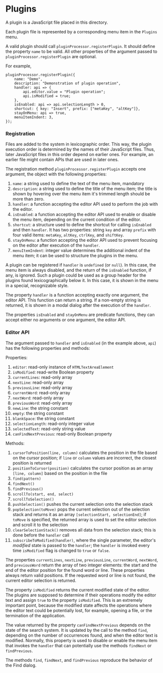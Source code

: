 # Plugins

A plugin is a JavaScript file placed in this directory.

Each plugin file is represented by a corresponding menu item in the `Plugins` menu.

A valid plugin should call `pluginProcessor.registerPlugin`.
It should define the property `name` to be valid. All other properties of the argument passed to `pluginProcessor.registerPlugin` are optional.

For example,
~~~
pluginProcessor.registerPlugin({
    name: "Demo",
    description: "Demonstration of plugin operation",
    handler: api => {
	    api.editor.value = "Plugin operation";
        api.isModified = true;
    },
    isEnabled: api => api.selectionLength > 0,
    shortcut: { key: "Insert", prefix: ["metaKey", "altKey"]},
    stayOnMenu: api => true,
    menuItemIndent: 3,
});
~~~

### Registration

Files are added to the system in lexicographic order. This way, the plugin execution order is determined by the names of their JavaScript files. Thus, later JavaScript files in this order depend on earlier ones. For example, an earlier file might contain APIs that are used in later ones.

The registration method `pluginProcessor.registerPlugin` accepts one argument, the object with the following properties:

1. `name`: a string used to define the text of the menu item, mandatory
1. `description`: a string used to define the title of the menu item; the title is shown by hovering over the menu item it's trimmed length should be more than zero.
1. `handler`: a function accepting the editor API used to perform the job with the editor.
1. `isEnabled`: a function accepting the editor API used to enable or disable the menu item, depending on the current condition of the editor.
1. `shortcut`: a structure used to define the shortcut for calling `isEnabled` and then `handler`. It has two properties: string `key` and array `prefix` with four valid items: `metaKey`, `altKey`, `ctrlKey`, and `shiftKey`.
1. `stayOnMenu`: a function accepting the editor API used to prevent focusing on the editor after execution of the `handler`.
1. `menuItemIndent`: integer value determines the additional indent of the menu item; it can be used to structure the plugins in the menu.

A plugin can be registered if `handler` is `undefined` (or `null`). In this case, the menu item is always disabled, and the return of the `isEnabled` function, if any, is ignored. Such a plugin could be used as a group header for the plugins found lexicographically below it. In this case, it is shown in the menu in a special, recognizable style.

The property `handler` is a function accepting exactly one argument, the editor API. This function can return a string. If a non-empty string is returned, it is shown in a modal dialog after the execution of the `handler`.

The properties `isEnabled` and `stayOnMenu` are predicate functions, they can accept either no arguments or one argument, the editor API.

### Editor API

The argument passed to `handler` and `isEnabled` (in the example above, `api`) has the following properties and methods:

Properties:

1. `editor`: read-only instance of `HTMLTextAreaElement`
1. `isModified`: read-write Boolean property
1. `currentLines`: read-only array
1. `nextLine`: read-only array
1. `previousLine`: read-only array
1. `currentWord`: read-only array
1. `nextWord`: read-only array
1. `previousWord`: read-only array
1. `newLine`: the string constant
1. `empty`: the string constant
1. `blankSpace`: the string constant
1. `selectionLength`: read-only integer value
1. `selectedText`: read-only string value
1. `canFindNextPrevious`: read-only Boolean property

Methods:

1. `cursorToPosition(line, column)` calculates the position in the file based on the cursor position; if `line` or `column` values are incorrect, the closest position is returned
1. `positionToCursor(position)` calculates the cursor position as an array `[line, column]` based on the position in the file
1. `find(pattern)`
1. `findNext()`
1. `findPrevious()`
1. `scrollTo(start, end, select)`
1. `scrollToSelection()`
1. `pushSelection()` pushes the current selection onto the selection stack
1. `popSelection(toMove)` pops the current selection out of the selection stack and returns it as an array `[selectionStart, selectionEnd]`; if `toMove` is specified, the returned array is used to set the editor selection and scroll it to the selection
1. `clearSelectionStack()` removes all data from the selection stack; this is done before the `handler` call
1. `subscribeToModified(handler)`, where the single parameter, the editor's *modified* state is passed to the `handler`; the `handler` is invoked every time `isModified` flag is changed to `true` or `false`.

The properties `currentLines`, `nextLine`, `previousLine`, `currentWord`, `nextWord`, and `previousWord` return the array of two integer elements: the start and the end of the editor position for the found word or line. These properties always return valid positions. If the requested word or line is not found, the current editor selection is returned.

The property `isModified` returns the current modified state of the editor. The plugins are supposed to determine if their operations modify the editor text and assign `true` to the property `isModified`. This is an extremely important point, because the modified state affects the operations where the editor text could be potentially lost, for example, opening a file, or the termination of the application.

The value returned by the property `canFindNextPrevious` depends on the state of the search system. It is updated by the call to the method `find`, depending on the number of occurrences found, and when the editor text is modified. Normally, this property is used to disable or enable the menu item that invokes the `handler` that can potentially use the methods `findNext` or `findPrevious`.

The methods `find`, `findNext`, and `findPrevious` reproduce the behavior of the Find dialog.
